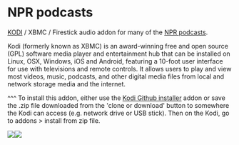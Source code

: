 NPR podcasts<br>
=============================

<a href="www.kodi.tv">KODI</a> / XBMC / Firestick audio addon for many of the <a href="https://www.npr.org/podcasts/">NPR podcasts</a>.<br>

Kodi (formerly known as XBMC) is an award-winning free and open source (GPL) software media player and entertainment hub that can be installed on Linux, OSX, Windows, iOS and Android, featuring a 10-foot user interface for use with televisions and remote controls. It allows users to play and view most videos, music, podcasts, and other digital media files from local and network storage media and the internet.<br>

^^^ To install this addon, either use the <a href="https://www.tvaddons.co/github-browser-kodi/">Kodi Github installer</a> addon or save the .zip file downloaded from the 'clone or download' button to somewhere the Kodi can access (e.g. network drive or USB stick). Then on the Kodi, go to addons > install from zip file.<br>

<a href="http://www.npr.org/podcasts"><img src="https://www.brandchannel.com/wp-content/uploads/2016/11/npr-podcast-menu-2016-november.jpg"><a href="http://www.kodi.tv"><img src="https://kodi.tv/sites/default/files/page/field_image/about--devices.jpg">
